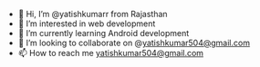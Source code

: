- 👋 Hi, I’m @yatishkumarr from Rajasthan
- 👀 I’m interested in web development
- 🌱 I’m currently learning Android development
- 💞️ I’m looking to collaborate on @yatishkumar504@gmail.com
- 📫 How to reach me yatishkumar504@gmail.com

<!---
yatishkumarr/yatishkumarr is a ✨ special ✨ repository because its `README.md` (this file) appears on your GitHub profile.
You can click the Preview link to take a look at your changes.
--->
